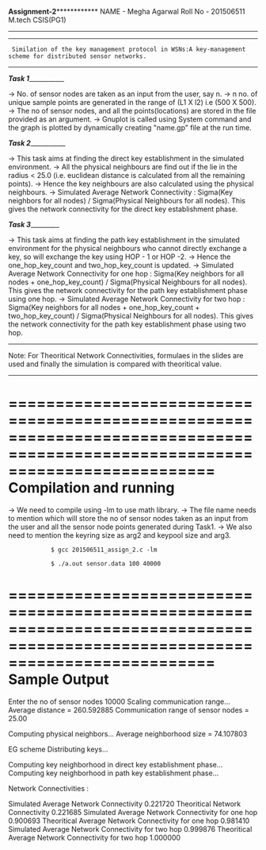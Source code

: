**************************************************Assignment-2**************************************************************
NAME - Megha Agarwal
Roll No - 201506511
M.tech CSIS(PG1)
****************************************************************************************************************************

****************************************************************************************************************************
     Similation of the key management protocol in WSNs:A key-management scheme for distributed sensor networks.
____________________________________________________________________________________________________________________________

_____________________________________________________Task 1________________________________________________________________

-> No. of sensor nodes are taken as an input from the user, say n.
-> n no. of unique sample points are generated in the range of (L1 X l2) i.e (500 X 500).
-> The no of sensor nodes, and all the points(locations) are stored in the file provided as an argument.
-> Gnuplot is called using System command and the graph is plotted by dynamically creating "name.gp" file at the run time.

_____________________________________________________Task 2________________________________________________________________

-> This task aims at finding the direct key establishment in the simulated environment.
-> All the physical neighbours are find out if the lie in the radius < 25.0 (i.e. euclidean distance is calculated from all
the remaining points).
-> Hence the key neighbours are also calculated using the physical neighbours.
-> Simulated Average Network Connectivity : Sigma(Key neighbors for all nodes) / Sigma(Physical Neighbours for all nodes). This
gives the network connectivity for the direct key establishment phase.


_____________________________________________________Task 3______________________________________________________________

-> This task aims at finding the path key establishment in the simulated environment for the physical neighbours who cannot 
directly exchange a key, so will exchange the key using HOP - 1 or HOP -2.
-> Hence the one_hop_key_count and two_hop_key_count is updated.
-> Simulated Average Network Connectivity for one hop : Sigma(Key neighbors for all nodes + one_hop_key_count) / 
Sigma(Physical Neighbours for all nodes). This gives the network connectivity for the path key establishment phase using one hop.
-> Simulated Average Network Connectivity for two hop : Sigma(Key neighbors for all nodes + one_hop_key_count + two_hop_key_count)
/ Sigma(Physical Neighbours for all nodes). This gives the network connectivity for the path key establishment phase using two hop.

____________________________________________________________________________________________________________________________
Note: For Theoritical Network Connectivities, formulaes in the slides are used and finally the simulation is compared with 
theoritical value.
____________________________________________________________________________________________________________________________

==============================================================================================================================
 						Compilation and running 
==============================================================================================================================
-> We need to compile using -lm to use math library.
-> The file name needs to mention which will store the no of sensor nodes taken as an input from the user and all the sensor node
points generated during Task1.
-> We also need to mention the keyring size as arg2 and keypool size and arg3.

				$ gcc 201506511_assign_2.c -lm

				$ ./a.out sensor.data 100 40000


==============================================================================================================================
 						    Sample Output
==============================================================================================================================
Enter the no of sensor nodes
10000
Scaling communication range...
Average distance = 260.592885
Communication range of sensor nodes = 25.00

Computing physical neighbors...
Average neighborhood size = 74.107803

EG scheme
Distributing keys...

Computing key neighborhood in direct key establishment phase...
Computing key neighborhood in path key establishment phase...

Network Connectivities : 

Simulated Average Network Connectivity
0.221720
Theoritical Network Connectivity
0.221685
Simulated Average Network Connectivity for one hop
0.900693
Theoritical Average Network Connectivity for one hop
0.981410
Simulated Average Network Connectivity for two hop
0.999876
Theoritical Average Network Connectivity for two hop
1.000000


